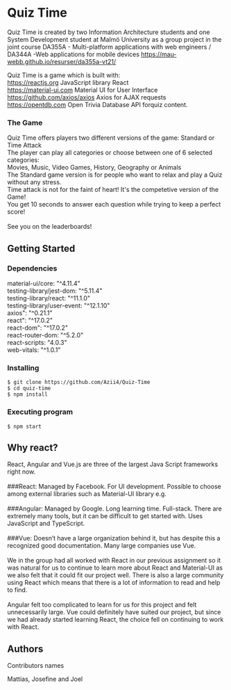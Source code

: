 # Quiz Time

Quiz Time is created by two Information Architecture students and one
System Development student at Malmö University as a group project in the joint course DA355A - Multi-platform applications with web engineers / DA344A -Web applications for mobile devices
https://mau-webb.github.io/resurser/da355a-vt21/

Quiz Time is a game which is built with: </br>
https://reactjs.org JavaScript library React</br>
https://material-ui.com Material UI for User Interface</br>
https://github.com/axios/axios Axios for AJAX requests</br>
https://opentdb.com Open Trivia Database API forquiz content.</br>

### The Game

Quiz Time offers players two different versions of the game: Standard or Time Attack</br>
The player can play all categories or choose between one of 6 selected categories:</br>
Movies, Music, Video Games, History, Geography or Animals</br>
The Standard game version is for people who want to relax and play a Quiz without any stress.</br>
Time attack is not for the faint of heart! It's the competetive version of the Game!</br>
You get 10 seconds to answer each question while trying to keep a perfect score!</br>
</br>
See you on the leaderboards!

## Getting Started

### Dependencies

material-ui/core: "^4.11.4"</br>
testing-library/jest-dom: "^5.11.4"</br>
testing-library/react: "^11.1.0"</br>
testing-library/user-event: "^12.1.10"</br>
axios": "^0.21.1"</br>
react": "^17.0.2"</br>
react-dom": "^17.0.2"</br>
react-router-dom: "^5.2.0"</br>
react-scripts: "4.0.3"</br>
web-vitals: "^1.0.1"</br>
 

### Installing

```
$ git clone https://github.com/Azii4/Quiz-Time
$ cd quiz-time
$ npm install
```

### Executing program

```
$ npm start
```

## Why react?
React, Angular and Vue.js are three of the largest Java Script frameworks right now.</br>
</br>
###React: Managed by Facebook. For UI development. Possible to choose among external libraries such as Material-UI library e.g.</br>
</br>
###Angular: Managed by Google. Long learning time. Full-stack. There are extremely many tools, but it can be difficult to get started with. Uses JavaScript and TypeScript.</br>
</br>
###Vue: Doesn’t have a large organization behind it, but has despite this a recognized good documentation. Many large companies use Vue.</br>
</br>
We in the group had all worked with React in our previous assignment so it was natural for us to continue to learn more about React and Material-UI as we also felt that it could fit our project well. There is also a large community using React which means that there is a lot of information to read and help to find.</br>
</br>
Angular felt too complicated to learn for us for this project and felt unnecessarily large. Vue could definitely have suited our project, but since we had already started learning React, the choice fell on continuing to work with React.


## Authors

Contributors names

Mattias, Josefine and Joel
